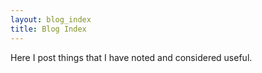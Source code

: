 ```yaml
---
layout: blog_index
title: Blog Index
---
```


<div markdown="1" class="content-tile">
Here I post things that I have noted and considered useful.
</div>
